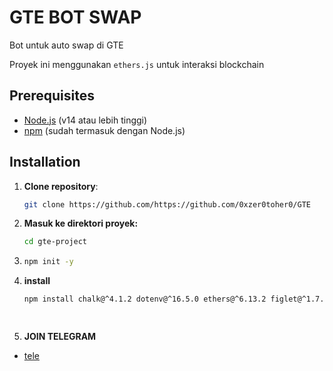 # GTE BOT SWAP

Bot untuk auto swap di GTE

Proyek ini menggunakan `ethers.js` untuk interaksi blockchain

## Prerequisites

- [Node.js](https://nodejs.org/) (v14 atau lebih tinggi)
- [npm](https://www.npmjs.com/) (sudah termasuk dengan Node.js)

## Installation

1. **Clone repository**:
   ```bash
   git clone https://github.com/https://github.com/0xzer0toher0/GTE
2. **Masuk ke direktori proyek:**
    ```bash
   cd gte-project
3. ```bash
   npm init -y
4. **install** 
   ```bash
   npm install chalk@^4.1.2 dotenv@^16.5.0 ethers@^6.13.2 figlet@^1.7.0 inquirer@^8.2.6

  
5. **JOIN TELEGRAM**
- [tele](https://t.me/ngadukbang) 

